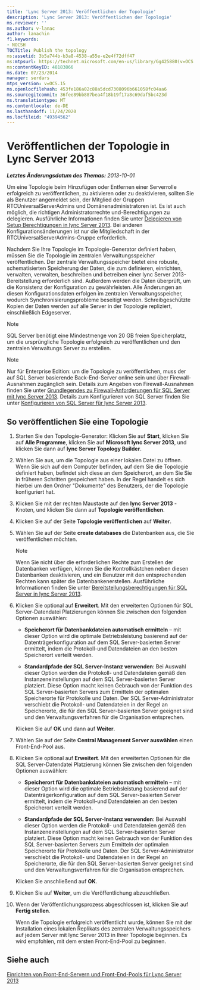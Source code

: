 ```yaml
---
title: 'Lync Server 2013: Veröffentlichen der Topologie'
description: 'Lync Server 2013: Veröffentlichen der Topologie'
ms.reviewer: ''
ms.author: v-lanac
author: lanachin
f1.keywords:
- NOCSH
TOCTitle: Publish the topology
ms:assetid: 3b5a744b-b3a8-4538-a55e-e2e4f72dff47
ms:mtpsurl: https://technet.microsoft.com/en-us/library/Gg425880(v=OCS.15)
ms:contentKeyID: 48183866
ms.date: 07/23/2014
manager: serdars
mtps_version: v=OCS.15
ms.openlocfilehash: 453fe186a02c88a5dcd7308096b661058fc04aa6
ms.sourcegitcommit: 36fee89bb887bea4f18b19f17a8c69daf5bc423d
ms.translationtype: MT
ms.contentlocale: de-DE
ms.lasthandoff: 11/24/2020
ms.locfileid: "49394562"
---
```

# <a name="publish-the-topology-in-lync-server-2013"></a>Veröffentlichen der Topologie in Lync Server 2013

<div data-xmlns="http://www.w3.org/1999/xhtml">

<div class="topic" data-xmlns="http://www.w3.org/1999/xhtml" data-msxsl="urn:schemas-microsoft-com:xslt" data-cs="https://msdn.microsoft.com/">

<div data-asp="https://msdn2.microsoft.com/asp">



</div>

<div id="mainSection">

<div id="mainBody">

<span> </span>

_**Letztes Änderungsdatum des Themas:** 2013-10-01_

Um eine Topologie beim Hinzufügen oder Entfernen einer Serverrolle erfolgreich zu veröffentlichen, zu aktivieren oder zu deaktivieren, sollten Sie als Benutzer angemeldet sein, der Mitglied der Gruppen RTCUniversalServerAdmins und Domänenadministratoren ist. Es ist auch möglich, die richtigen Administratorrechte und-Berechtigungen zu delegieren. Ausführliche Informationen finden Sie unter [Delegieren von Setup Berechtigungen in lync Server 2013](lync-server-2013-delegate-setup-permissions.md). Bei anderen Konfigurationsänderungen ist nur die Mitgliedschaft in der RTCUniversalServerAdmins-Gruppe erforderlich.

Nachdem Sie Ihre Topologie im Topologie-Generator definiert haben, müssen Sie die Topologie im zentralen Verwaltungsspeicher veröffentlichen. Der zentrale Verwaltungsspeicher bietet eine robuste, schematisierten Speicherung der Daten, die zum definieren, einrichten, verwalten, verwalten, beschreiben und betreiben einer lync Server 2013-Bereitstellung erforderlich sind. Außerdem werden die Daten überprüft, um die Konsistenz der Konfiguration zu gewährleisten. Alle Änderungen an diesen Konfigurationsdaten erfolgen im zentralen Verwaltungsspeicher, wodurch Synchronisierungsprobleme beseitigt werden. Schreibgeschützte Kopien der Daten werden auf alle Server in der Topologie repliziert, einschließlich Edgeserver.

<div>


> [!NOTE]  
> SQL Server benötigt eine Mindestmenge von 20 GB freien Speicherplatz, um die ursprüngliche Topologie erfolgreich zu veröffentlichen und den zentralen Verwaltungs Server zu erstellen.



</div>

<div>


> [!NOTE]  
> Nur für Enterprise Edition: um die Topologie zu veröffentlichen, muss der auf SQL Server basierende Back-End-Server online sein und über Firewall-Ausnahmen zugänglich sein. Details zum Angeben von Firewall-Ausnahmen finden Sie unter <A href="lync-server-2013-understanding-firewall-requirements-for-sql-server.md">Grundlegendes zu Firewall-Anforderungen für SQL Server mit lync Server 2013</A>. Details zum Konfigurieren von SQL Server finden Sie unter <A href="lync-server-2013-configure-sql-server-for-lync-server.md">Konfigurieren von SQL Server für lync Server 2013</A>.



</div>

<div>

## <a name="to-publish-a-topology"></a>So veröffentlichen Sie eine Topologie

1.  Starten Sie den Topologie-Generator: Klicken Sie auf **Start**, klicken Sie auf **Alle Programme**, klicken Sie auf **Microsoft lync Server 2013**, und klicken Sie dann auf **lync Server Topology Builder**.

2.  Wählen Sie aus, um die Topologie aus einer lokalen Datei zu öffnen. Wenn Sie sich auf dem Computer befinden, auf dem Sie die Topologie definiert haben, befindet sich diese an dem Speicherort, an dem Sie Sie in früheren Schritten gespeichert haben. In der Regel handelt es sich hierbei um den Ordner "Dokumente" des Benutzers, der die Topologie konfiguriert hat.

3.  Klicken Sie mit der rechten Maustaste auf den **lync Server 2013** -Knoten, und klicken Sie dann auf **Topologie veröffentlichen**.

4.  Klicken Sie auf der Seite **Topologie veröffentlichen** auf **Weiter**.

5.  Wählen Sie auf der Seite **create databases** die Datenbanken aus, die Sie veröffentlichen möchten.
    
    <div>
    

    > [!NOTE]  
    > Wenn Sie nicht über die erforderlichen Rechte zum Erstellen der Datenbanken verfügen, können Sie die Kontrollkästchen neben diesen Datenbanken deaktivieren, und ein Benutzer mit den entsprechenden Rechten kann später die Datenbankenerstellen. Ausführliche Informationen finden Sie unter <A href="lync-server-2013-deployment-permissions-for-sql-server.md">Bereitstellungsberechtigungen für SQL Server in lync Server 2013</A>.

    
    </div>

6.  Klicken Sie optional auf **Erweitert**. Mit den erweiterten Optionen für SQL Server-Datendatei Platzierungen können Sie zwischen den folgenden Optionen auswählen:
    
      - **Speicherort für Datenbankdateien automatisch ermitteln** – mit dieser Option wird die optimale Betriebsleistung basierend auf der Datenträgerkonfiguration auf dem SQL Server-basierten Server ermittelt, indem die Protokoll-und Datendateien an den besten Speicherort verteilt werden.
    
      - **Standardpfade der SQL Server-Instanz verwenden**: Bei Auswahl dieser Option werden die Protokoll- und Datendateien gemäß den Instanzeneinstellungen auf dem SQL Server-basierten Server platziert. Diese Option macht keinen Gebrauch von der Funktion des SQL Server-basierten Servers zum Ermitteln der optimalen Speicherorte für Protokolle und Daten. Der SQL Server-Administrator verschiebt die Protokoll- und Datendateien in der Regel an Speicherorte, die für den SQL Server-basierten Server geeignet sind und den Verwaltungsverfahren für die Organisation entsprechen.
    
    Klicken Sie auf **OK** und dann auf **Weiter**.

7.  Wählen Sie auf der Seite **Central Management Server auswählen** einen Front-End-Pool aus.

8.  Klicken Sie optional auf **Erweitert**. Mit den erweiterten Optionen für die SQL Server-Datendatei Platzierung können Sie zwischen den folgenden Optionen auswählen:
    
      - **Speicherort für Datenbankdateien automatisch ermitteln** – mit dieser Option wird die optimale Betriebsleistung basierend auf der Datenträgerkonfiguration auf dem SQL Server-basierten Server ermittelt, indem die Protokoll-und Datendateien an den besten Speicherort verteilt werden.
    
      - **Standardpfade der SQL Server-Instanz verwenden**: Bei Auswahl dieser Option werden die Protokoll- und Datendateien gemäß den Instanzeneinstellungen auf dem SQL Server-basierten Server platziert. Diese Option macht keinen Gebrauch von der Funktion des SQL Server-basierten Servers zum Ermitteln der optimalen Speicherorte für Protokolle und Daten. Der SQL Server-Administrator verschiebt die Protokoll- und Datendateien in der Regel an Speicherorte, die für den SQL Server-basierten Server geeignet sind und den Verwaltungsverfahren für die Organisation entsprechen.
    
    Klicken Sie anschließend auf **OK**.

9.  Klicken Sie auf **Weiter**, um die Veröffentlichung abzuschließen.

10. Wenn der Veröffentlichungsprozess abgeschlossen ist, klicken Sie auf **Fertig stellen**.
    
    Wenn die Topologie erfolgreich veröffentlicht wurde, können Sie mit der Installation eines lokalen Replikats des zentralen Verwaltungsspeichers auf jedem Server mit lync Server 2013 in Ihrer Topologie beginnen. Es wird empfohlen, mit dem ersten Front-End-Pool zu beginnen.

</div>

<div>

## <a name="see-also"></a>Siehe auch


[Einrichten von Front-End-Servern und Front-End-Pools für Lync Server 2013](lync-server-2013-setting-up-front-end-servers-and-front-end-pools.md)  
  

</div>

</div>

<span> </span>

</div>

</div>

</div>

